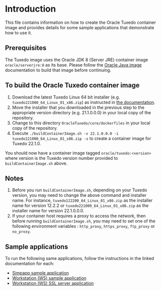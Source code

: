 # Introduction

This file contains information on how to create the Oracle Tuxedo container image and provides details for some sample applications that demonstrate how to use it.

## Prerequisites

The Tuxedo image uses the Oracle JDK 8 (Server JRE) container image `oracle/serverjre:8` as its base. Please follow the [Oracle Java image](https://github.com/oracle/docker-images/blob/master/OracleJava) documentation to build that image before continuing.

## To build the Oracle Tuxedo container image

1. Download the latest Tuxedo Linux 64 bit installer (e.g. `tuxedo221000_64_Linux_01_x86.zip`) as instructed in [the documentation](../README.md).
2. Move the installer that you downloaded in the previous step to the appropriate version directory (e.g. 21.1.0.0.0) in your local copy of the repository.
3. Change to this directory `OracleTuxedo/core/dockerfiles` in your local copy of the repository.
4. Execute ``./buildContainerImage.sh -v 22.1.0.0.0 -i tuxedo221000_64_Linux_01_x86.zip -s`` to create a container image for Tuxedo 22.1.0.

You should now have a container image tagged `oracle/tuxedo:<version>` where version is the Tuxedo version number provided to `buildContainerImage.sh` above.

## Notes

1. Before you run `buildContainerImage.sh`, depending on your Tuxedo version, you may need to change the above command and installer name. For instance, `tuxedo122200_64_Linux_01_x86.zip` as the installer name for version 12.2.2 or `tuxedo221000_64_Linux_01_x86.zip` as the installer name for version 22.1.0.0.0.
2. If your container host requires a proxy to access the network, then before running `buildContainerImage.sh`, you may need to set one of the following environment variables : `http_proxy`, `https_proxy`, `ftp_proxy` or `no_proxy`.

## Sample applications

To run the following same applications, follow the instructions in the linked documentation for each:
* [Simpapp sample application](../samples/shm/README.md)
* [Workstation (WS) sample application](../samples/ws/README.md)
* [Workstation (WS) SSL server application](../samples/ws_ssl_svr/README.md)
